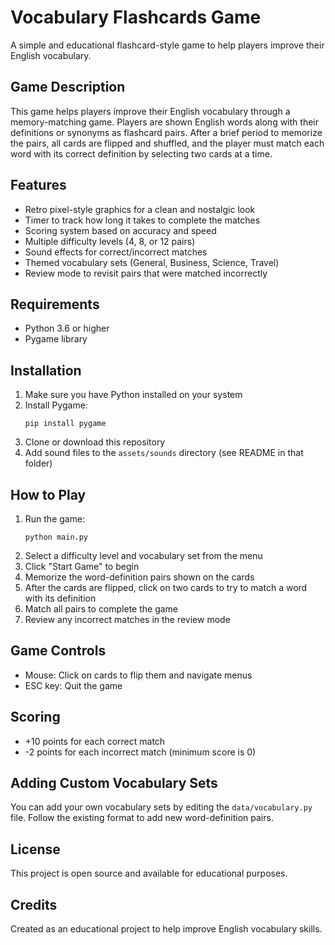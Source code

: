 # Vocabulary Flashcards Game

A simple and educational flashcard-style game to help players improve their English vocabulary.

## Game Description

This game helps players improve their English vocabulary through a memory-matching game. Players are shown English words along with their definitions or synonyms as flashcard pairs. After a brief period to memorize the pairs, all cards are flipped and shuffled, and the player must match each word with its correct definition by selecting two cards at a time.

## Features

- Retro pixel-style graphics for a clean and nostalgic look
- Timer to track how long it takes to complete the matches
- Scoring system based on accuracy and speed
- Multiple difficulty levels (4, 8, or 12 pairs)
- Sound effects for correct/incorrect matches
- Themed vocabulary sets (General, Business, Science, Travel)
- Review mode to revisit pairs that were matched incorrectly

## Requirements

- Python 3.6 or higher
- Pygame library

## Installation

1. Make sure you have Python installed on your system
2. Install Pygame:
   ```
   pip install pygame
   ```
3. Clone or download this repository
4. Add sound files to the `assets/sounds` directory (see README in that folder)

## How to Play

1. Run the game:
   ```
   python main.py
   ```
2. Select a difficulty level and vocabulary set from the menu
3. Click "Start Game" to begin
4. Memorize the word-definition pairs shown on the cards
5. After the cards are flipped, click on two cards to try to match a word with its definition
6. Match all pairs to complete the game
7. Review any incorrect matches in the review mode

## Game Controls

- Mouse: Click on cards to flip them and navigate menus
- ESC key: Quit the game

## Scoring

- +10 points for each correct match
- -2 points for each incorrect match (minimum score is 0)

## Adding Custom Vocabulary Sets

You can add your own vocabulary sets by editing the `data/vocabulary.py` file. Follow the existing format to add new word-definition pairs.

## License

This project is open source and available for educational purposes.

## Credits

Created as an educational project to help improve English vocabulary skills.
